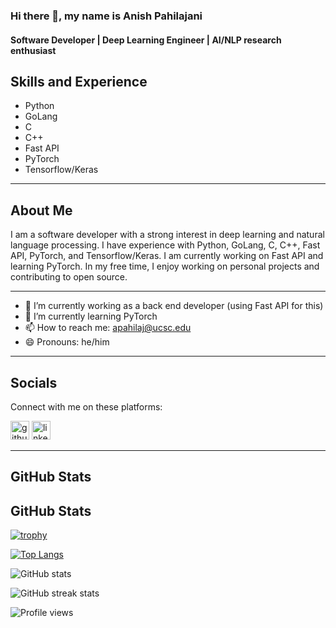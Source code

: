 ### Hi there 👋, my name is Anish Pahilajani
#### Software Developer | Deep Learning Engineer | AI/NLP research enthusiast

## Skills and Experience
* Python
* GoLang
* C
* C++
* Fast API
* PyTorch
* Tensorflow/Keras

---

## About Me
I am a software developer with a strong interest in deep learning and natural language processing. I have experience with Python, GoLang, C, C++, Fast API, PyTorch, and Tensorflow/Keras. I am currently working on Fast API and learning PyTorch. In my free time, I enjoy working on personal projects and contributing to open source.

---

- 🔭 I’m currently working as a back end developer (using Fast API for this)
- 🌱 I’m currently learning PyTorch 
- 📫 How to reach me: apahilaj@ucsc.edu 
- 😄 Pronouns: he/him 

---

## Socials

Connect with me on these platforms:


[<img src='https://img.shields.io/badge/GitHub-blue?style=for-the-badge&logo=github' alt='github' height='30'>](https://github.com/AnishPahilajani)  [<img src='https://img.shields.io/badge/LinkedIn-blue?style=for-the-badge&logo=linkedin' alt='linkedin' height='30'>](https://www.linkedin.com/in/anish-pahilajani-668735194/)

---

## GitHub Stats


## GitHub Stats
[![trophy](https://github-profile-trophy.vercel.app/?username=AnishPahilajani&theme=onedark)](https://github.com/ryo-ma/github-profile-trophy)

[![Top Langs](https://github-readme-stats.vercel.app/api/top-langs/?username=AnishPahilajani&layout=compact)](https://github.com/anuraghazra/github-readme-stats)

![GitHub stats](https://github-readme-stats.vercel.app/api?username=AnishPahilajani&count_private=true&show_icons=true&theme=blue-green&bg_color=00000000)   

![GitHub streak stats](https://github-readme-streak-stats.herokuapp.com/?user=AnishPahilajani&theme=dark&hide_border=true&stroke=00aaff)  

![Profile views](https://gpvc.arturio.dev/AnishPahilajani)

